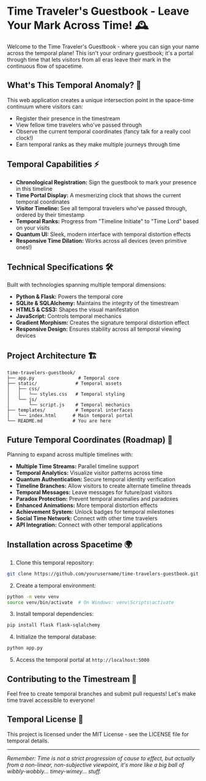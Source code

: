 # Time Traveler's Guestbook - Leave Your Mark Across Time! 🕰️

Welcome to the Time Traveler's Guestbook - where you can sign your name across the temporal plane! This isn't your ordinary guestbook; it's a portal through time that lets visitors from all eras leave their mark in the continuous flow of spacetime.

## What's This Temporal Anomaly? 🌌

This web application creates a unique intersection point in the space-time continuum where visitors can:
- Register their presence in the timestream
- View fellow time travelers who've passed through
- Observe the current temporal coordinates (fancy talk for a really cool clock!)
- Earn temporal ranks as they make multiple journeys through time

## Temporal Capabilities ⚡

* **Chronological Registration:** Sign the guestbook to mark your presence in this timeline
* **Time Portal Display:** A mesmerizing clock that shows the current temporal coordinates
* **Visitor Timeline:** See all temporal travelers who've passed through, ordered by their timestamp
* **Temporal Ranks:** Progress from "Timeline Initiate" to "Time Lord" based on your visits
* **Quantum UI:** Sleek, modern interface with temporal distortion effects
* **Responsive Time Dilation:** Works across all devices (even primitive ones!)

## Technical Specifications 🛠️

Built with technologies spanning multiple temporal dimensions:
* **Python & Flask:** Powers the temporal core
* **SQLite & SQLAlchemy:** Maintains the integrity of the timestream
* **HTML5 & CSS3:** Shapes the visual manifestation
* **JavaScript:** Controls temporal mechanics
* **Gradient Morphism:** Creates the signature temporal distortion effect
* **Responsive Design:** Ensures stability across all temporal viewing devices

## Project Architecture 🏗️

```
time-travelers-guestbook/
├── app.py                # Temporal core
├── static/              # Temporal assets
│   ├── css/
│   │   └── styles.css   # Temporal styling
│   └── js/
│       └── script.js    # Temporal mechanics
├── templates/           # Temporal interfaces
│   └── index.html      # Main temporal portal
└── README.md           # You are here
```

## Future Temporal Coordinates (Roadmap) 🚀

Planning to expand across multiple timelines with:

* **Multiple Time Streams:** Parallel timeline support
* **Temporal Analytics:** Visualize visitor patterns across time
* **Quantum Authentication:** Secure temporal identity verification
* **Timeline Branches:** Allow visitors to create alternate timeline threads
* **Temporal Messages:** Leave messages for future/past visitors
* **Paradox Protection:** Prevent temporal anomalies and paradoxes
* **Enhanced Animations:** More temporal distortion effects
* **Achievement System:** Unlock badges for temporal milestones
* **Social Time Network:** Connect with other time travelers
* **API Integration:** Connect with other temporal applications

## Installation across Spacetime 🌍

1. Clone this temporal repository:
```bash
git clone https://github.com/yourusername/time-travelers-guestbook.git
```

2. Create a temporal environment:
```bash
python -m venv venv
source venv/bin/activate  # On Windows: venv\Scripts\activate
```

3. Install temporal dependencies:
```bash
pip install flask flask-sqlalchemy
```

4. Initialize the temporal database:
```bash
python app.py
```

5. Access the temporal portal at `http://localhost:5000`

## Contributing to the Timestream 🤝

Feel free to create temporal branches and submit pull requests! Let's make time travel accessible to everyone!

## Temporal License 📜

This project is licensed under the MIT License - see the LICENSE file for temporal details.

---

*Remember: Time is not a strict progression of cause to effect, but actually from a non-linear, non-subjective viewpoint, it's more like a big ball of wibbly-wobbly... timey-wimey... stuff.*